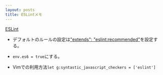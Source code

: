 ```yaml
---
layout: posts
title: ESLintメモ
---
```

[ESLint](http://eslint.org/)  

* デフォルトのルールの設定は["extends": "eslint:recommended"](http://eslint.org/docs/user-guide/configuring#using-eslintrecommended)を設定する。  

* `env.es6 = true`にする。  

* Vimでの利用方法`let g:syntastic_javascript_checkers = ['eslint']`
